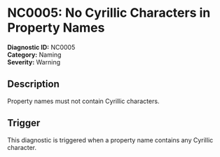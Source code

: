 # NC0005: No Cyrillic Characters in Property Names

**Diagnostic ID:** NC0005  
**Category:** Naming  
**Severity:** Warning

## Description

Property names must not contain Cyrillic characters.

## Trigger

This diagnostic is triggered when a property name contains any Cyrillic character.
